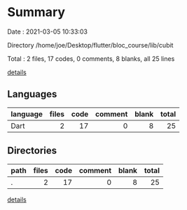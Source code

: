# Summary

Date : 2021-03-05 10:33:03

Directory /home/joe/Desktop/flutter/bloc_course/lib/cubit

Total : 2 files,  17 codes, 0 comments, 8 blanks, all 25 lines

[details](details.md)

## Languages
| language | files | code | comment | blank | total |
| :--- | ---: | ---: | ---: | ---: | ---: |
| Dart | 2 | 17 | 0 | 8 | 25 |

## Directories
| path | files | code | comment | blank | total |
| :--- | ---: | ---: | ---: | ---: | ---: |
| . | 2 | 17 | 0 | 8 | 25 |

[details](details.md)